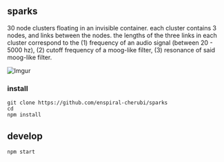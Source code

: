 
## sparks

30 node clusters floating in an invisible container. each cluster contains 3 nodes, and links between the nodes. the lengths of the three links in each cluster correspond to the (1) frequency of an audio signal (between 20 - 5000 hz), (2) cutoff frequency of a moog-like filter, (3) resonance of said moog-like filter.

![Imgur](http://i.imgur.com/0ILC3TK.png)

### install

```
git clone https://github.com/enspiral-cherubi/sparks
cd 
npm install
```

## develop

```
npm start
```
